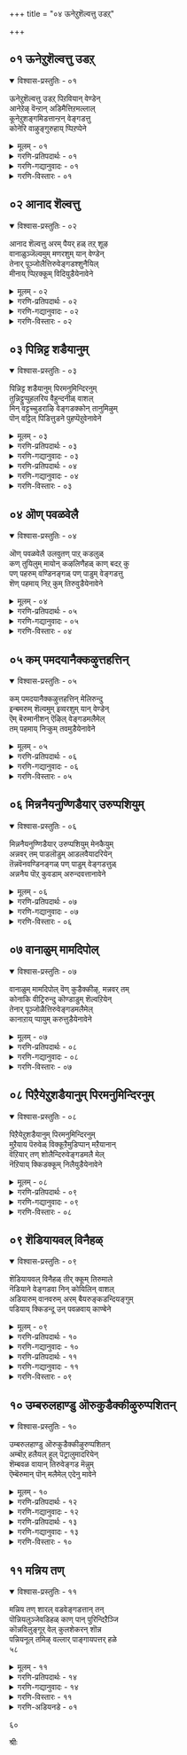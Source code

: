 +++
title = "०४ ऊनेऱुशॆल्वत्तु उडऱ्"

+++


## ०१ ऊनेऱुशॆल्वत्तु उडऱ्

<details open><summary>विश्वास-प्रस्तुतिः - ०१</summary>

ऊनेऱुशॆल्वत्तु उडऱ् पिऱवियान् वेण्डेन्  
आनेऱेऴ् वॆन्ऱान् अडिमैत्तिऱमल्लाल्  
कूनेऱुशङ्गमिडत्तान्ऱन् वेङ्गडत्तु  
कोनेरि वाऴुङ्गुरुहाय् प्पिऱप्पेने
</details>

<details><summary>मूलम् - ०१</summary>

ऊनेऱुशॆल्वत्तु उडऱ् पिऱवियान् वेण्डेन्  
आनेऱेऴ् वॆन्ऱान् अडिमैत्तिऱमल्लाल्  
कूनेऱुशङ्गमिडत्तान्ऱन् वेङ्गडत्तु  
कोनेरि वाऴुङ्गुरुहाय् प्पिऱप्पेने
</details>

<details><summary>गरणि-प्रतिपदार्थः - ०१</summary>

ऊन्=मांसवु, एऱु=वृद्धियागुव, शॆल्वत्तु=सम्पत्तिन, उडल्=\(मानव\)देहद, पिऱवि=हुट्टन्नु, यान्=नानु, वेण्डेन्=बेडुवुदिल्ल, एऱु=वृषभगळु, एऴ्=एळन्नु, वॆन्ऱान्=जयिसिद, आन्=परमपुरुषन, अडिमै=सेवॆ माडुव, तिऱम्=ऒडलन्नु, अल्लाल्=अल्लदॆ, कू एऱु=चॆन्नागि सुरुळिसुत्तिरुव, शङ्गम्=शङ्खवन्नु, इडत्तान् तन्=ऎडगैयल्लि हिडिदवन, वेङ्गडत्तु=वॆङ्कटाचलदल्लि, कोनेरि=स्वामिय सरोवरदल्लि, वाऴ्=बाळुव, कुरुहु=कॊक्करॆ इत्यादि कीळु जन्तु, आय्=आगि, पिरप्पेने=हुट्टुवॆनु नानु.
</details>

<details><summary>गरणि-गद्यानुवादः - ०१</summary>

मांसवु बॆळॆयुव सम्पत्तिनिन्द कूडिद\(मानव\)देहद जन्मवन्नु नानु बेडुवुदिल्ल. एळु वृषभगळन्नु \(ऒब्बने\) जयिसिद परमपुरुषन सेवॆ माडुव ऒडलन्नु मात्रवे बेडुत्तेनॆ. ऎडगैयल्लि चॆन्नागि सुरुळिसुत्तिरुव शङ्खवन्नु हिडिदवनाद स्वामिय, वॆङ्कटाचलदल्लिरुव स्वामिय सरोवरदल्लि बाळुव कीळुप्राणियागियादरू नानु हुट्टुत्तेनॆ.\(१\)
</details>

<details><summary>गरणि-विस्तारः - ०१</summary>

कुलशेखररु हेळुत्तरॆ- सर्वसमर्थनाद भगवन्तनल्लि नानु बेडुवुदु ऒन्दे ऒन्दन्नु-अवन सेवॆ माडुवन्थ ऒडलॊन्दन्नु दयॆनीडु ऎन्दु. मांसवन्नु बॆळॆसि कॊब्बिसुव मानव देह ननगॆ बेडवे बेड. अदु अतिश्रेष्ठवादद्दिरबहुदु. ननगॆ ऒदगुवुदु भगवत्कृपॆयिन्द, ऎन्थ कीळु जन्मवादरू चिन्तॆयिल्ल. अदरिन्द निरन्तरवागि भगवन्तन सेवॆ नडसुवन्तादरॆ साकु. उदाहरणॆगॆ- तिरुमलॆयल्लि नॆलसिरुव, तन्न ऎडगैयल्लि ऒळ्ळॆय बलमुरिशङ्खवन्नु हिडिदिरुव श्रीवॆङ्कटाचलपतिय सन्निधियल्लिरुव स्वामिय सरोवरदल्लि \(स्वामिपुष्करणियल्लि\) ऒन्दु कॊक्करॆयागियो इल्लवे इन्नाव कीळुजन्तुवागिये नानु हुट्टिदरॆ साकु. अदरिन्द ननगॆ तृप्ति. स्वामिगॆ अत्यन्त प्रियवाद आ पुष्करिणिय नीरन्नु स्वामिय सेवॆगागि स्वच्छगॊळिसलु नन्न आ जन्मक्कॆ तक्कन्तॆ निस्स्वार्थवाद

४८

अल्पसेवॆ सल्लिसुवुदक्कॆ ननगॆ अवकाश दॊरॆयुवुदल्लवे?

याव जन्म श्रेष्ठ? भगवन्तनिगू अवन भक्तरिगू सेवॆ माडद कॊब्बि बॆळॆयुव “श्रेष्ठ”वॆन्दु हॊगळिसिकॊळ्ळुव मानव जन्मवो, अथवा निस्स्वार्थवागि भगवन्तन कैङ्कर्यदल्लि परोक्षवागियादरू तॊडगिरुव “कीळु” प्राणिय जन्मवो? इदु ई पाशुरद मुख्य विषय.

“एळु वृषभगळन्नु जयिसिद्दु”-कृष्णावतारद सङ्गति. सत्यॆ ऎम्बवळन्नु मदुवॆयागलु फणवागि ऒड्डिद्द एळु वृषभगळन्नु कृष्णनु ऒब्बने सुलभवागि जयिसिद महापराक्रमद विषय.

“भगवन्तनिगॆ नेरवागि सेवॆ सल्लिसलु आगदिद्दरॆ चिन्तॆयिल्ल. अवन भक्तर सेवॆयन्नु माडूवुदु दॊरॆतरॆ साकु. परोक्षवागि अदु भगवन्तन सेवॆये आगुवुदु”-इदु कुलशेखरर भक्तितत्त्व. पारमार्थिक सेवॆ मुख्य. अदन्नु माडबेकु. हेगॆ? भगवन्तन भक्तन भक्तन भक्तनागियादरू\!
</details>


## ०२ आनाद शॆल्वत्तु

<details open><summary>विश्वास-प्रस्तुतिः - ०२</summary>

आनाद शॆल्वत्तु अरम् पैयर् हळ् तऱ् शूऴ  
वानाळुञ्जॆल्वमुम् मणरशुम् यान् वेण्डेन्  
तेनार् पूञ्जोलैत्तिरुवेङ्गडश्शुनैयिल्  
मीनाय् प्पिऱक्कूम् विदियुडैयेनावेने
</details>

<details><summary>मूलम् - ०२</summary>

आनाद शॆल्वत्तु अरम् पैयर् हळ् तऱ् शूऴ  
वानाळुञ्जॆल्वमुम् मणरशुम् यान् वेण्डेन्  
तेनार् पूञ्जोलैत्तिरुवेङ्गडश्शुनैयिल्  
मीनाय् प्पिऱक्कूम् विदियुडैयेनावेने
</details>

<details><summary>गरणि-प्रतिपदार्थः - ०२</summary>

आनाद=अळिविल्लद, शॆल्वत्तु=सम्पत्तन्नुळ्ळ, अरम्बैयरहळ्=रम्भॆयरु, तन्=तन्नन्नु, शूऴ=सुत्तुवरिदिरुव, वान्=स्वर्गलोकवन्नु\(मेलण लोकगळन्नु\) आळुम्=आळुव, शॆल्वमुम्=ऐश्वर्यवन्नू\(भाग्यवन्नू\) मण्=भूलोकद, अरशुम्=अरसत्ववन्नु, यान्=नानु, वेण्डेन्=बेडॆनु, तेन्=जेनु, आर=तुम्बिरुव, पू=हूगळ, शोलै=तोपुगळिरुव, तिरुवेङ्गड=पवित्रवाद वॆङ्कटाचलद, शुनैयिल्=बॆट्टद सरोवरगळल्लि, मीन् आय्=मीनागि, पिऱक्कूम्=हुट्टुव, विदि-भाग्यवन्नु, उडैयेन्=पडॆदवनु, आवेने=आगुवॆने?
</details>

<details><summary>गरणि-गद्यानुवादः - ०२</summary>

अळिविल्लद सम्पत्तन्नुळ्ळ रम्भॆयरु तन्नन्नु सुत्तुवरिदिरुव, मेलण लोकगळन्नु आळुव सौभाग्यवन्नागलि, भूलोकद अरसत्ववन्नागलि नानु बेडॆनु. पवित्रवाद वॆङ्कटाचलद मेलॆ जेनुतुम्बिद हूदोपुगळिन्द सुत्तिवरिदिरुव बॆट्टद सरोवरगळल्लि मीनागि हुट्टि बाळुव भाग्यवन्नु नानु पडॆदवनागुत्तेनॆये?\(२\)
</details>

<details><summary>गरणि-विस्तारः - ०२</summary>

कुलशेखररु हेळुत्तारॆ- ननगॆ देवतॆगळ अमरत्ववू बेड. अणिमादि अष्टभोगगळू बेड. नित्ययौवनवतियरू सुरसुन्दरियरू

४९

आद रम्भॆ मॊदलाद अप्सर स्त्रीयर सौख्यवू बेड. स्वर्गादि मेलणलोकगळ आळ्वॆकॆयू बेड. भूमिय मेलॆ बदुकिरुवष्टु कालवादरू भूलोकद अरसत्ववन्नु कॊडुवॆनॆन्दरू बेड. पवित्रवाद तिरुमलॆय मेलॆ, जेनु सुरिसुव हूगळिन्द तुम्बिरुव हूदोटगळिन्द सुत्तिवरिदिरुव बॆट्टद सरोवरगळल्लि नानॊन्दु मीनागि जीविसुवुदादरॆ, अदुनन्न अपरूपवाद भाग्य ऎन्दु परिगणिसुत्तेनॆ. अदन्नु नानु पडॆयबल्लॆने?

स्वर्गादि सुखभोगगळु ऎष्टे सुखकरवादरू, ऎष्टे सन्तोषवन्नु तन्दरू, अवु अशाश्वत. गळिसिद पुण्यरशि सवॆयुव तनक स्वर्गादि सुखगळु. अनन्तर अल्लिन्द भूमिगॆ उरुळलेबेकु. भूलोकद सुखसन्तोषगळु राजत्वदिन्द उण्टागुवुवे? राजनागि अनुभविसुव मानसिक दैहिक हिंसॆगळॆष्टॆन्नुवुदु\! तोरिकॆय सुखवन्नु सुखवॆन्दु तृप्तिपट्टुकॊळ्ळुव तनक अदु चॆन्नागिये काणुत्तदॆ. वास्तववाद अदर कष्टकोटलॆगळन्नु अनुभविसि अरितुकॊण्डागले राजत्व ऎन्दॆन्दिगू बेडवॆन्निसुवुदु. आद्दरिन्द निजवाद, शाश्वतवाद सुखभोगगळॆम्बुदु भगवन्तन सान्निध्यवे\! अदन्नु पडॆदुकॊळ्ळुवुदक्कागि ऎल्ल प्रयत्नगळन्नू नडसबेकु. अन्थ प्रयत्नगळल्लि भगवन्तनु भूलोकदल्लि नॆलसिरुव दिव्यक्षेत्रगळल्लि तानू ऒन्दु प्राणियागि बदुकिरुवुदु. आ मूलकवे भगवन्तन सेवॆ माडुवुदु. हीगॆ सेवॆ माडुत्ता माडुत्ता भगवन्तन कृपाकटाक्षक्कॆ पात्रनागि कडॆगॆ, भगवन्तनन्ने सेरुवुदु. पूर्णतृप्तियू परमानन्दवू ऒदगुवुदु आगले. ई तत्त्वदन्तॆ कुलशेखररु तिरुपतिय बॆट्टद सरोवरदल्लि ऒन्दु मीनागियादरू जीविसिरलु अपेक्षिसुवुदु.
</details>


## ०३ पिन्निट्ट शडैयानुम्

<details open><summary>विश्वास-प्रस्तुतिः - ०३</summary>

पिन्निट्ट शडैयानुम् पिरमनुमिन्दिरनुम्  
तुन्निट्टुप्पुहलरिय वैहुन्दनीळ् वाशल्  
मिन् वट्टच्चुडराऴि वेङ्गडक्कोन् तानुमिऴुम्  
पॊन् वट्टिल् पिडित्तुडने पुहप्पॆऱुवेनावेने
</details>

<details><summary>मूलम् - ०३</summary>

पिन्निट्ट शडैयानुम् पिरमनुमिन्दिरनुम्  
तुन्निट्टुप्पुहलरिय वैहुन्दनीळ् वाशल्  
मिन् वट्टच्चुडराऴि वेङ्गडक्कोन् तानुमिऴुम्  
पॊन् वट्टिल् पिडित्तुडने पुहप्पॆऱुवेनावेने
</details>

<details><summary>गरणि-प्रतिपदार्थः - ०३</summary>

पिन्निट्ट=हॆणॆदिरुव, शडैयानुम्=जडॆयन्नुळ्ळवनू, पिरमनुम्=ब्रह्मनू, इन्दिरनुम्=देवेन्द्रनू, तुन्निट्टु=ऒट्टुगूडि\(सिक्किकॊण्डु\), पुहल्=ऒळहोगुवुदक्कॆ, अरिय=तिळियदॆ इरुव, वैहुन्दम्=भूलोक वैकुण्ठवॆनिसिद तिरुपतिय देवालयद, नीळ् वाशल्=ऎत्तरवाद बागिलिनल्लि, मिन्=मिञ्चिनन्तॆ हॊळॆयुव, वट्टम्=गुण्डगिरुव, शुडर्=तेजोमयवाद, आऴि=चक्रायुधवन्नुळ्ळ, वेङ्गडम् कोन् तान्=वॆङ्कटाचलद अधिपतिय, उमिऴुम्=उगुळन्नु, पॊन्=चिन्नद, वट्टिल्=बट्टलिनल्लि, पिडित्तु=हिडिदु, उडने=आ कूडले, पुहप्पॆऱुवेन्\(पुह पॆऱुवेन्\)=ऒळक्कॆ होगलु अवकाश
</details>

<details><summary>गरणि-गद्यानुवादः - ०३</summary>

५०
</details>

<details><summary>गरणि-प्रतिपदार्थः - ०४</summary>

पडॆयुववनु, आवेने=आदेने.
</details>

<details><summary>गरणि-गद्यानुवादः - ०४</summary>

हॆणॆदुकॊण्डिरुव जडॆयवनू, ब्रह्मनू, देवेन्द्रनू ऒट्टिगॆ सिक्किकॊण्डु ऒळहोगुवुदक्कॆ तिळियदॆ इरुव भूलोकवैकुण्ठवॆनिसिद तिरुपतिय देवालयद ऎत्तरवाद बागिलिनल्लि\(निन्तिरलागि\) मिञ्चिनन्तॆ हॊळॆयुव गुण्डगिरुव तेजोमयवाद चक्रायुधवन्नुळ्ळ तिरुमलॆय अधिपतिय उगुळन्नु चिन्नद बट्टलिनल्लि हिडिदु आ कूडले ऒळक्कॆ होगलु नानु अवकाश पडॆयुवनादेने?\(३\)
</details>

<details><summary>गरणि-विस्तारः - ०३</summary>

कुलशेखररु हम्बलिसुत्तारॆ- तिरुवॆङ्कटाचलद पवित्र देवालयद मुम्भागदल्लि तुम्बिकॊण्डिरुव भक्तर सन्दणियल्लि हॆणॆदुकॊण्डिरुव जडॆयवनाद परशिवनू, चतुर्मुख ब्रह्मनू, देवेन्द्रनू सिक्किकॊण्डु देवालयद दॊड्डबागिलिन मूलक ऒळक्कॆ होगलु तिळियदॆ नलुगि होगुत्तिद्दारॆ. आदरॆ, नन्न कैयल्लि ऒन्दु चिन्नद बट्टलन्नु हिडिदु, भगवण्टन बायिनीरन्नु\(उगुळन्नु\) अदरल्लि शेखरिसुव कैङ्कर्यक्कॆन्दु नानु बागिलल्लि काणिसिकॊण्ड कूडले भक्तादिगळॆल्लरू पक्कक्कॆ सरिदु निल्लुवन्तॆयू, ननगॆ मॊदलु ऒळक्कॆ होगलु दारिमाडिकॊडुवन्तॆयू, ब्रह्मरुद्रादिगळिगॆ नन्नन्नु कण्डु भ्रान्तियुण्टागुवन्तॆयू, ननगॆ अवकाशवॊदगिबरुवुदे?

भगवन्तन अन्तरङ्ग भक्तनिगॆ देवादि देवतॆगळिगॆ, ब्रह्मरुद्रादिगळिगॆ, दॊरॆयदॆ इरुव अवकाशविदॆ. अदन्नु भक्तनादवनु पडॆदुकॊळ्ळलु प्रयत्निसबेकु. निस्स्वार्थकैङ्कर्यदिन्दले अदन्नुपडॆयलु साध्य.
</details>


## ०४ ऒण् पवळवेलै

<details open><summary>विश्वास-प्रस्तुतिः - ०४</summary>

ऒण् पवळवेलै उलवुतण् पाऱ् कडलुळ्  
कण् तुयिलुम् मायोन् कऴलिणैहळ् काण् बदऱ् कु  
पण् पहरुम् वण्डिनङ्गळ् पण् पाडुम् वेङ्गडत्तु  
शॆण् पहमाय् निऱ् कुम् तिरुवुडैयेनावेने
</details>

<details><summary>मूलम् - ०४</summary>

ऒण् पवळवेलै उलवुतण् पाऱ् कडलुळ्  
कण् तुयिलुम् मायोन् कऴलिणैहळ् काण् बदऱ् कु  
पण् पहरुम् वण्डिनङ्गळ् पण् पाडुम् वेङ्गडत्तु  
शॆण् पहमाय् निऱ् कुम् तिरुवुडैयेनावेने
</details>

<details><summary>गरणि-प्रतिपदार्थः - ०५</summary>

ऒण्=प्रकाशिसुव, पवळम्=हवळद, वेलै=बळ्ळीगळु, उलवु=अलुगाडुत्तिरुव हरडिरुव, तण्=तम्पाद, पाल् कडलुळ्=हाल्गडिनल्लि, कण् तुयिलुम्=पवडिसिरुव\(योगनिद्दॆयल्लिरुव\) मायोन्=मायकारिय, कऴल्=पादगळ, इणैहळ्=जोडियन्नु, काण् बदऱ्कु=नोडुवुदक्कॆ\(नमस्करिसुवुदक्कॆ\)पण्=कीर्तियन्नु, पहरुम्=घोषिसुत्तिरुव, वण्डु इनङ्गळ्=दुम्बिगळ हिण्डुगळु, पण्-गानवन्नु, पाडुम्=हाडुत्तिरुव, वेङ्गडत्तु=तिरुमलॆयल्लि, शॆण् पहम्=सम्पिगॆ मर, आय्=आगि, निऱ्कुम्=निन्तिरुव, तिरु=भाग्यवन्नु, उडैयेन्=उळ्ळवनु,आवेने=आगबल्लॆने?
</details>

<details><summary>गरणि-गद्यानुवादः - ०५</summary>

५१
</details>

<details><summary>गरणि-विस्तारः - ०४</summary>

हॊळॆयुव हवळद बळ्ळिगळु हरडिरुव तम्पाद हाल्गडिनल्लि पवडिसि योगनिद्दॆयल्लिरुव मायकारिय पादगळ जॊतॆयन्नु कण्डु नमस्करिसुवुदक्कागि, अवन कीर्तियन्नु घोषिसुव दुम्बिगळ हिण्डुगळु ऎडॆबिडदॆ गान माडुत्तिरुव तिरुमलॆयल्लि सम्पिगॆय मरवागि निन्तिरुव भाग्यवन्नुळ्ळवनादेने?\(४\)

कुलशेखररु हम्बलिसुत्तारॆ- हाल्गडिनल्लि पवडिसि योगनिद्दॆमाडुव श्रीमन्नारायणनु मायकारि. निद्दॆमाडुव हागॆ पवडिसिद्दरू सह समस्त जगत्तिन ऎल्ल विधवाद जीवराशिगळ योगक्षेमवन्नु नोडिकॊळ्ळुववनु अवने. बेरॆबेरॆ क्षेत्रगळल्लि बेरॆ बेरॆ रूपवन्नु तळॆदु जीवकोटियन्नु अवनु अनुग्रहिसुत्तानॆ. तिरुमलॆय बॆट्टदमेलॆ श्रीवेङ्कटाचलपतियागि नॆलसिद्दानॆ. अवन पादयुगळवन्नु ऎडॆबिडदॆ नोडुत्ता अवक्कॆ ऎरगुत्ता, साध्यवाद सेवॆसल्लिसुत्ता इरुवुदु ऒन्दु भाग्यवे. तिरुमलॆय बॆट्टदमेलॆ ऎल्लकालदल्लू ऎडॆबिडदॆ अवन कीर्तियन्नु हाडुत्ता अलॆदाडुव दुम्बिगळ भाग्य ननगॆ बरदिद्दरू चिन्तॆयिल्ल. कीळु मेलॆन्नदॆ यावुदो ऒन्दु जन्तुवागि ऎन्दरॆ, जङ्गमरूपदल्लि भगवन्तन सेवॆ सल्लिसलु ननगॆ भाग्यवॊदगिवरदिद्दरॆ नानु चिन्तिसुवुदिल्ल. आ बॆट्टदमेलॆ ऒन्दु सम्पिगॆय मरवागि, ऒन्दु स्थावरवस्तुवागि हुट्टिदरॆ साकु. नन्न हूगळिन्दलूअदर सुवासनॆयिन्दलू भगवन्तन पादसेवॆ माडुत्तिरुत्तेनॆ. ई ऒन्दु भाग्य ननगॆ दॊरॆयुवुदे? दॊरॆतरॆ, अष्टरिन्दले ननगॆ तृप्तियागुत्तदॆ.

भगवन्तन सान्निध्यवन्नु पडॆयबेकु. अदक्कॆ याव रूपदल्लिद्दुकॊण्डु सेवॆ नडसुवन्तादरू सरियॆ. सेवॆ माडुव सुयोगवॊन्दु दॊरॆयबेकादद्दे मुख्यवाद गुरि. अदन्नु साधिसिकॊळ्ळलेबेकु. आगले जीवन सार्थक्य\!
</details>


## ०५ कम् पमदयानैक्कऴुत्तहत्तिन्

<details open><summary>विश्वास-प्रस्तुतिः - ०५</summary>

कम् पमदयानैक्कऴुत्तहत्तिन् मेलिरुन्दु  
इन्बमरुम् शॆल्वमुम् इव्वरशुम् यान् वेण्डेन्  
ऎम् बॆरुमानीशन् ऎऴिल् वेङ्गडमलैमेल्  
तम् पहमाय् निऱ्कुम् तवमुडैयेनावेने
</details>

<details><summary>मूलम् - ०५</summary>

कम् पमदयानैक्कऴुत्तहत्तिन् मेलिरुन्दु  
इन्बमरुम् शॆल्वमुम् इव्वरशुम् यान् वेण्डेन्  
ऎम् बॆरुमानीशन् ऎऴिल् वेङ्गडमलैमेल्  
तम् पहमाय् निऱ्कुम् तवमुडैयेनावेने
</details>

<details><summary>गरणि-प्रतिपदार्थः - ०६</summary>

कम् पम्=नडुकवन्नु हुट्टिसुवन्थ, मदम्=मदिसिद, यानै=आनॆय, कऴुत्तु=कुत्तिगॆय, अहत्तिन् मेल्=स्थळद मेलॆ, इरुन्दु=कुळितिद्दु, इन्बु=सुखवन्नु, अमरुम्=कॊडुव\(उण्टुमाडुव\), शॆल्वमुम्=सम्पत्तन्नू, इ-अरशुम्=ई अरसुतनवन्नू, यान्=नानु, वेण्डेन्=बेडुवुदिल्ल\(आशिसुवुदिल्ल\), ऎम् पॆरुमान्=नम्म स्वामियू, ईशन्=सर्वेश्वरनू आदवन, ऎऴिल्=सॊबगिन, वेङ्गडमलैमेल्=वॆङ्कटाचलद मेलॆ, तम् पम् आय्=कम्बवागि, निऱ्कुम्=निन्तिरलु, तवम्=तपस्सन्नु, उडैयेन्=उळ्ळवनु,आवेने=आदेने?
</details>

<details><summary>गरणि-गद्यानुवादः - ०६</summary>

५२
</details>

<details><summary>गरणि-विस्तारः - ०५</summary>

नडुकवन्नु हुट्टिसुवन्थ मद्दानॆय कुत्तिगॆय स्थळदल्लि कुळितिरुवुदन्नु कॊडूव सम्फत्तन्नू ई राजत्ववन्नू नानु बेडुवुदिल्ल. नम्म स्वामियाद सर्वेश्वरन सॊबगिन वॆङ्कटाचलद मेलॆ ऒन्दु कम्बवागि निल्लुव पुण्यवन्नादरू उळ्ळवनादेने?\(५\)

कुलशेखररु हेळुत्तारॆ- ननगॆ कॊब्बिद आनॆय सवारि बेड. नानारीतिय सुखभोगगळन्नु कॊडुव सम्पत्तु बेड. राजत्ववू अदर दर्पवू बेड. ननगॆ नन्न स्वामियु नॆलसिरुव स्थळदल्लि ऒन्दु कम्बवागि निन्तिरुव भाग्यवुण्टे? अष्टु तपस्सु माडिद्देनॆये?

राजत्व, सम्पत्तु, सुखभोग, आनॆ सवारि मुन्तादुवॆल्ल प्रापञ्चिक सुखगळु., अवुगळन्नु बेडुवुदॆन्दरॆ, अल्पकालद सौख्यक्कागि बायिबिट्टन्तॆये. कुलशेखररिगॆ बेकादद्दु भगवन्तन सान्निध्यद शाश्वतवाद सुख. अदन्नु पडॆयुवुदक्कॆ तक्क हागॆ तपस्सन्नु माडीरबेकल्लवे? भगवन्तन हत्तिरद सेवॆ सिक्कदिद्दरू, भगवन्तन नॆलसिरुव स्थळदल्लि अल्पसेवॆ सल्लिसुव अवकाश दॊरॆयदिद्दरू चिन्तॆयिल्ल. अल्लि ऒन्दु कम्बवागियादरू भगवन्तन मुन्दॆ निन्तिरुव भाग्य तमगॆ दॊरॆयुवुदे? अष्टु “तपस्सन्नु माडिद्देनॆये?” ऎन्दु हेळिकॊळ्ळुत्तारॆ, कुलशेखररु.
</details>


## ०६ मिन्ननैयनुण्णिडैयार् उरुप्पशियुम्

<details open><summary>विश्वास-प्रस्तुतिः - ०६</summary>

मिन्ननैयनुण्णिडैयार् उरुप्पशियुम् मेनकैयुम्  
अन्नवर् तम् पाडलॊडुम् आडलवैयादरियेन्  
तॆन्नवॆनवण्डिनङ्गळ् पण् पाडुम् वेङ्गडत्तुळ्  
अन्ननैय पॊऱ् कुवडाम् अरुन्दवत्तानावेने
</details>

<details><summary>मूलम् - ०६</summary>

मिन्ननैयनुण्णिडैयार् उरुप्पशियुम् मेनकैयुम्  
अन्नवर् तम् पाडलॊडुम् आडलवैयादरियेन्  
तॆन्नवॆनवण्डिनङ्गळ् पण् पाडुम् वेङ्गडत्तुळ्  
अन्ननैय पॊऱ् कुवडाम् अरुन्दवत्तानावेने
</details>

<details><summary>गरणि-प्रतिपदार्थः - ०७</summary>

मिन्=मिञ्चिगॆ, अनैय=समनाद, नुण्=सूक्ष्मवाद, इडैयार्=नडु उळ्ळवराद, उरुप्पशियुम्=ऊर्वशि, मेनकैयुम्= मेनकॆ इवरिगॆ, अन्नवर् तम्=समनाद \(मन्दगमनॆयराद\)स्त्रीयर, पाडलॊडुम्=हाडुगळिन्दलू, आदरियेन्=आशॆपडुवुदिल्ल, तॆन्नवॆन=”तॆन् शॆन्”ऎन्दु, वण्डु=दुम्बिगळ, इनङ्गळ्=तण्डगळु, पण् पाडुम्=गान माडुव, वेङ्गडत्तुळ्=वॆङ्कटाचलदल्लि, अन्नम्=हंसक्कॆ, अनैय=समनाद, पॊन्=चिन्नद, कुवडु=शिखर, आम्=आगुवुदक्कॆ, अरु=श्रेष्ठवाद, तवत्तान्=तपस्सन्नु माडिदवनु, नानु, आवेने=आदेने?
</details>

<details><summary>गरणि-गद्यानुवादः - ०७</summary>

मिञ्चिगॆ समनाद बळुकुव सूक्ष्मनडुवुळ्ळवराद ऊर्वशि,
</details>

<details><summary>गरणि-विस्तारः - ०६</summary>

५३

रम्भॆयरिगॆ समनाद मन्दगमनॆयराद स्त्रीयर हाडुगळिगागियू अवर हावभावद आटगळिगागियू नानु आशॆपडुवुदिल्ल. दुम्बिगळ हिण्डुगळु ऎल्लॆल्लियू “तॆन् तॆन्”ऎन्दु हाडुत्तिरुव वॆङ्कटाचलदल्लि हंसक्कॆ समनाद शुभ्रतॆयुळ्ळ चिन्नद शिखरवागिरुवुदक्कॆ श्रेष्ठवाद तपस्सन्नु माडिदवनादेने?\(६\)

बळुकुव सण्णनडुवुळ्ळवळाद, मन्दगमनॆयाद हावभाव विलासगळिन्द कूडिदवळाद, सुरसुन्दरियन्थ हॆण्णिन आकर्षणॆगॆ गण्डु सामान्यवागि ऒळगागुवुदिल्लवे? आ गण्डु सम्पत्तन्नु हॊन्दिदवनागि, राजपदवियन्नु अनुभविसुववनागि, युवकनागि, इरुववनादरॆ प्रापञ्चिक सुखभोगगळल्लि अवन मनस्सु हॆच्चागि ओडलारदे? कुलशेखररिगॆ ऎल्ल सुखभोगगळन्नु अनुभविसुव उत्तम स्थितियल्लिद्दरू अवरिगॆ अवु यावुदर मेलॆयू आशॆयिल्ल. भगवन्तनु नॆलसिरुव पवित्रवाद स्थळदल्लि अवरिगॆ ऒन्दु रूपबेकु. ऒन्दु स्थळबेकु. अल्लिद्दुकॊण्डु भगवन्तन दर्शनलाभवन्नु पडॆयुवन्तागबेकु. अदक्कागि अवरु ऒन्दु गुड्डवागिद्दरूसरियॆ, ऒन्दु शिखरवागिद्दरू सरियॆ. भगवन्तन सामीप्य दॊरॆयबेकॆन्दरॆ अदक्कॆ तक्क सिद्धतॆगळु बेकु. तपस्सन्नाचरिसि परिशुद्धभावदिन्द भगवन्तनन्नु ऒलिसिकॊळ्ळुवष्टु सिद्धतॆ इरबेकु. कुलशेखररिगॆ इरुव हम्बल इदे.
</details>


## ०७ वानाळुम् मामदिपोल्

<details open><summary>विश्वास-प्रस्तुतिः - ०७</summary>

वानाळुम् मामदिपोल् वॆण् कुडैक्कीऴ्, मन्नवर् तम्  
कोनाकि वीट्रिरुन्दु कॊण्डाडुम् शॆल्वऱियेन्  
तेनार् पूञ्जोळैत्तिरुवेङ्गडमलैमेल्  
कानाऱाय् प्पायुम् करुत्तुडैयेनावेने
</details>

<details><summary>मूलम् - ०७</summary>

वानाळुम् मामदिपोल् वॆण् कुडैक्कीऴ्, मन्नवर् तम्  
कोनाकि वीट्रिरुन्दु कॊण्डाडुम् शॆल्वऱियेन्  
तेनार् पूञ्जोळैत्तिरुवेङ्गडमलैमेल्  
कानाऱाय् प्पायुम् करुत्तुडैयेनावेने
</details>

<details><summary>गरणि-प्रतिपदार्थः - ०८</summary>

वान्=बानन्नु, आळुम्=आळुव, मा=सुन्दरवाद, मदिपोल्=पूर्णचन्द्रनन्तॆ, वॆण्=शुभ्रवाद\(बिळिय\), कुडैक्कीऴ्=कॊडॆय अडियल्लि, मन्नवर् तम्=राजरुगळ, कोन्=राजनु, आहि=आगि, वीट्रिरुन्दु=\(कुळितु\) हिरिमॆय आडळितन्नु नडसुव शॆल्वु=ऐश्वर्यवन्नु, अऱियेन्=ननगॆ तिळियदु, तेन्=जेनु, आर्=तुम्बिरुव, पू=हूगळु, शोलै=तोपुगळुळ्ळ, तिरु=पवित्रवाद, वेङ्गडमलैमेल्=वॆङ्कटाद्रिय मेलॆ, कान्=काडिन, आऱु=नदि, आय्=आगि, पायुम्=हरियुव, करुत्तु=विवेकवन्नु, उडैयेन्=उळ्ळवनु, आवेने=आदेने?
</details>

<details><summary>गरणि-गद्यानुवादः - ०८</summary>

बानन्नु आळुव सुन्दरवाद पूर्णचन्द्रनन्तॆ शुभ्रवाद बिळिय कॊडॆय अडियल्लि राजरुगळिगॆ राजनागि आळुव हिरिमॆय सम्पत्तन्नु नानरियॆ. जेनु तुम्बिद हूविन तोपुगळुळ्ळ पवित्रवाद वॆङ्कटाद्रिय मेलॆ काडुनदियागि हरियुव विवेकवन्नुळ्ळवनादेने?\(७\)
</details>

<details><summary>गरणि-विस्तारः - ०७</summary>

५४

मोडद चिह्नॆयू इल्लदन्तॆ शुद्धवागिरुव बानिनल्लि पूर्णचन्द्रनु बॆळगुत्ता इरुवुदन्नु नोडलु ऎष्टु हित\! ऎष्टु हर्ष\! हागॆये दुण्डनॆय श्वेतच्छत्रिय कॆळगॆ मिरुगुव सिंहासनदल्लि कुळितु, राजाधिराजनॆनिसि, सामन्तराजर नडुवॆ ऒड्डोलग नडसुवुदु ऎष्टु हित\! ऎन्थ हिरिमॆ\! कुलशेखररु राजनेनो दिट.अवरिगॆ राजर राजनागुव भाग्यविल्ल. अवरिगॆ आ पदवियू बेड. आ हिरिमॆय दर्पवू बेड. अदक्कॆ बदलागि, अवर हम्बलवॆल्ल भगवन्तन पादाश्रयवन्नु पडॆयबेकॆन्दु. अवरु हेळुवुदु वॆङ्कटाद्रिय मेलॆ भगवन्तनु नित्यवासियागिद्दानॆ. अदे बॆट्टद मेलॆ, भगवन्तन सन्निधियल्लि ऒन्दु सण्ण बॆट्टद नदियागि हरियुत्तिद्दरू अवरिगॆ हितवे\! आग अवर जन्म सार्थकवादद्दे\!
</details>


## ०८ पिऱैयेऱुशडैयानुम् पिरमनुमिन्दिरनुम्

<details open><summary>विश्वास-प्रस्तुतिः - ०८</summary>

पिऱैयेऱुशडैयानुम् पिरमनुमिन्दिरनुम्  
मुऱैयाय पॆरुवेळ् विक्कूऱैमुडिप्पान् मऱैयानान्  
वॆऱियार् तण् शोलैन्दिरुवेङ्गडमलै मेल्  
नॆऱियाय् क्किडक्कूम् निलैयुडैयेनावेने
</details>

<details><summary>मूलम् - ०८</summary>

पिऱैयेऱुशडैयानुम् पिरमनुमिन्दिरनुम्  
मुऱैयाय पॆरुवेळ् विक्कूऱैमुडिप्पान् मऱैयानान्  
वॆऱियार् तण् शोलैन्दिरुवेङ्गडमलै मेल्  
नॆऱियाय् क्किडक्कूम् निलैयुडैयेनावेने
</details>

<details><summary>गरणि-प्रतिपदार्थः - ०९</summary>

पिऱै=बालचन्द्रनन्नु, एऱु=एरिसिकॊण्डिरुव, शडैयनुम्=जडॆयन्नुळ्ळवनू, पिरमनुम्=ब्रह्मनू, इन्द्रिरनुम्=इन्द्रनू, मुऱै आय=तम्म तम्म क्रमवन्ननुसरिसि, पॆरु=दॊड्डदॊड्ड, वेळ् वि=यज्ञगळल्लि, कुऱै=वेदगळ मूलवस्तु, आनान्=आदवनू नॆलसिरुव, वॆऱि=परिमळदिन्द, आर्=तुम्बिद, तण्=तम्पाद, शोलै=तोपुगळ, तिरुवेङ्गडमलै मेल्=पवित्रवाद वॆङ्कटाचलद मेलॆ, नॆऱि=दारि, आय्=आगि, किडक्कूम्=बिद्दिरुव, निलै=मनस्थितियन्नु, उडैयेन्=उळ्ळवनु, आवेने=आदेने?
</details>

<details><summary>गरणि-गद्यानुवादः - ०९</summary>

बालचन्द्रनन्नु जडॆयमेलॆ एरिसिकॊण्डवनू, ब्रह्मनू,इन्द्रनू तम्मतम्म क्रमवन्ननुसरिसि माडुव दॊड्डदॊड्ड यज्ञगळल्लिन कॊरतॆगळन्नु नीगिसुववनू\(मुगिसुववनू\) वेदगळ मूलवस्तुवागिरुववनू नॆलसिरुव अप्रिमळदिन्द तुम्बिद तम्पाद तोपुगळुळ्ळ पवित्रवाद वॆङ्कटाचलद मेलॆ ऒन्दु दारियागि बिद्दिरुव मनःस्थितियन्नुळ्ळवनादेने?\(८\)
</details>

<details><summary>गरणि-विस्तारः - ०८</summary>

बालचन्द्रनन्नु जडॆयमेलॆ एरिसिकॊण्डिरुववनु, चन्द्रमौळि ईश्वर. ब्रह्मनू,शिवनू,इन्द्रनू, अवरवर पदविगॆ तक्कन्तॆ अवरवर कॆलसगळल्लि तॊडगिरुत्तारॆ. अवरु माडुव सततवाद आ कार्यगळे अवर यज्ञगळु, अवरु माडूव यज्ञगळिन्द भगवन्तनु तृप्तनागबेकॆन्दु अवरु आशिसुत्तारॆ. भगवन्तनन्नु अवरु यज्ञपुरुषनन्नागि माडिकॊळ्ळुत्तारॆ. हागॆये भगवन्तनु, अवरवर

५५

यज्ञगळल्लिन कुन्दुकॊरतॆगळन्नु निवारिसि, अवुगळन्नु पूर्णगॊळिसुत्तानॆ.

वेदगळु भगवन्तन हिरिमॆयन्नु हॊगळि हाडुत्तवॆ. अवनन्नु पडॆयुवुदु हेगॆ ऎम्बुदन्नु विवरिसि हेळुत्तवॆ. आद्दरिन्द वेदगळिगॆल्ल अवनु मूलवस्तु, निजवस्तु.

भगवन्तनु ईग अप्रिमळदिन्द तुम्बिद हूदोपुगळिन्द कूडि तम्पाद वॆङ्कटाचलद मेलॆ नॆलसिद्दानॆ. अवनन्नु काणलु भक्तरु कातररागि बॆट्टवन्नु हत्तिबरुत्तारॆ. अवरु बरुवुदक्कॆ अनुकूलिसुवन्तॆ ऒन्दु दारियागिरबेकॆन्दु कुलशेखरर हम्बल.

“दारियागि बिद्दिरुव मनःस्थितियुळ्ळवनु”- “चलिसदन्तॆ, ऒन्दु कडॆ बिद्दिरुवुदु “दारि”. ऒन्दु स्थळवन्नू मत्तॊन्दु स्थळवन्नू सेरिसुवुदु अदु. इतररॆल्ल ऒन्दॆडॆयिन्द मत्तॊन्दॆडॆगॆ होगलु अनुकूल कल्पिसुवुदु अदु. अवरु हागॆ नडॆदाडुवुदरिन्द, अदु सवॆयुवुदर हॊरतु अदक्कॆ बेरॆ याव प्रयोजवनू इल्ल. हीगॆ निस्स्वार्थवागि सेवॆ सल्लिसुवुदु दारि. हागॆये भगवन्तनिगॆ समीपवर्तिगळागि अवनिगॆ नेरवाद आन्तरङ्गिकवाद सेवॆ सल्लिसुववरु बहुमन्दि भक्तरु. अवरिगॆ अवर सेवॆगॆ याव रीतियल्लू अड्डिआतङ्कगळु बरबारदु. हागॆ अवर सेवॆ सुगमवागि नडयुवन्तॆ नोडिकॊळ्ळुवुदू सह भक्तनादवनु नडसबेकाद सत्कार्यवे. कुलशेखररिगॆ ई बगॆय सेवॆयल्लि बहळ इष्ट. भगवन्तन सेवॆ माडुव भागवतर सेवॆयन्नु माडलु अवकाश सिक्कुवुदू ऒन्दु भाग्यवे. निःस्वार्थवागि भागवतर सेवॆ सल्लिसुवन्थ मनःस्थिति तमगॆ बरबेकॆन्दु कुलशेखरर महदाशॆ.
</details>


## ०९ शॆडियायवल् विनैहळ्

<details open><summary>विश्वास-प्रस्तुतिः - ०९</summary>

शॆडियायवल् विनैहळ् तीर् क्कूम् तिरुमाले  
नॆडियाने वेङ्गडवा निन् कोयिलिन् वाशल्  
अडियारुम् वानवरुम् अरम् बैयरुङ्कडन्दियङ्गुम्  
पडियाय् क्किडन्दू उन् पवळवाय् काण्बेने
</details>

<details><summary>मूलम् - ०९</summary>

शॆडियायवल् विनैहळ् तीर् क्कूम् तिरुमाले  
नॆडियाने वेङ्गडवा निन् कोयिलिन् वाशल्  
अडियारुम् वानवरुम् अरम् बैयरुङ्कडन्दियङ्गुम्  
पडियाय् क्किडन्दू उन् पवळवाय् काण्बेने
</details>

<details><summary>गरणि-प्रतिपदार्थः - १०</summary>

शॆडि आय=गिडमरगळन्तॆ ऒत्तागि बॆळॆयुव, वल्=बलिष्ठवाद, विनैहळ्=कर्मगळन्नु, तीर् क्कूम्-नीगिसुव, तिरुमाले=लक्ष्मीपतिये, नॆडियाने=हिरिमॆयुळ्ळवने, वेङ्गडवा=वॆङ्कटाचलपतिये, निन्=निन्न, कोयिलिन्=देवालयद, वाशल्-बागिलल्लि, अडियारुम्=भागवतरू, वानवरुम्=देवतॆगळू, अरम्बैयरुम्=रम्भॆ मुन्ताद सुरसुन्दरियरू, किडन्दू=इरुत्तलू, इयङ्गुम्=तुळिदाडुत्तलू इरुव, पडि आय्=मॆट्टिलु आगि, किडन्दु=बिद्दिद्दुउन्=निन्न,
</details>

<details><summary>गरणि-गद्यानुवादः - १०</summary>

५६
</details>

<details><summary>गरणि-प्रतिपदार्थः - ११</summary>

पवळवाय्=हवळदन्थ बायन्नु, काण्बेने=नोडुत्तिरुत्तेनॆये?
</details>

<details><summary>गरणि-गद्यानुवादः - ११</summary>

गिडमरगळन्तॆ ऒत्तागि बॆळॆयुव बलिष्ठवाद कर्मगळन्नु नीगिसुववने, लक्ष्मीशने, हिरिमॆयुळ्ळवने, वॆङ्कटाचलपतिये निन्न देवालयद बागिलल्लि भक्तरू देवतॆगळू रम्भॆ मुन्ताद सुरसुन्दरियरू निन्तिरुत्तलू तुळिदाडुत्तलू इरुव मॆट्टिलागि बिद्दिद्दु निन्न हवळदन्थ बायन्नु नोडुत्तिरुवॆने?\(९\)
</details>

<details><summary>गरणि-विस्तारः - ०९</summary>

हिन्दिन पाशुरदल्लि भगवन्तन बळिगॆ भक्तरन्नु कॊण्डॊय्युव ऒन्दु “दारि” यागिरबेकॆन्दु कुलशेखररु अपेक्षिसिदरु. भगवन्तनल्लिगॆ होगुवुदज्जॆ दारि इरुवुदु ऒन्दे ऒन्देये? दारिगळु असङ्ख्यातवागिल्लवे? याव भक्तनिगॆ याव दारि बेको अदन्नु हिडिदु अवनु भगवन्तनन्नु सेरबहुदल्ल\! तावु याव “दारि”आगिद्दारो अदन्ने हिडिदु भक्तरॆल्लरू नडॆदाडुवुदु निजवे? ऒन्दु वेळॆ, आ “दारि”यल्लि ऒब्ब भक्तनू नडॆदुबरदिद्दरॆ? अदु, आग व्यर्थवल्लवे? तम्म इष्टार्थसिद्धिसुवुदिल्लवल्ला\! हीगॆल्ला कुलशेखररु योचिसिरब्कु.

आद्दरिन्दले., अवरु ई पाशुरदल्लि अदक्किन्तलू इन्नू उत्तमवाद कोरिकॆयन्नु भगवन्तनल्लि सल्लिसुत्तिद्दारॆ. वॆङ्कटाचलद मेलिरुव देवालयदल्लि भगवन्तनु नॆलसिद्दानॆ. अवन दर्शनार्थिगळागि भक्तरू, देवतॆगळू रम्भॆ मॊदलाद सुरसुन्दरियरू ऎडॆबिडदॆ नडॆदाडुत्तारॆ.देवालय बागिलल्लि इरुव मॆट्टिलिन मेलॆ अवरु तम्म तम्म सरदिगागि कादु निन्तिरुत्तारॆ. बागिलन्नु दाटिकॊण्डु तुळिदुकॊण्डे ओडाडबेकागुवुदु. भगवन्तन दर्शनक्कॆन्दु बरुव यारू आ मॆट्टिलन्नु तुळियदॆ होगुवुदक्कॆ आगुवुदे इल्ल. अन्थ “मॆट्टिलु” तावागबेकॆन्दु अवरीग कोरिकॊळ्ळुत्तारॆ.

कुलशेखरर कोरिकॆयिन्द अवरिगॆ ऎरडु फलगळु एककालदल्लि लभिसुवुवु. भक्तरल्लि तावु सल्लिसबेकाद सेवॆगॆ याव च्युतियू बारदन्तॆ ऎडॆबिडदॆ नडॆयुवुदु अल्लदॆ, भगवन्तन मन्दहासवन्नु बीरुव चॆन्दुटिगळन्नु अवरु सदा नोडुत्तले इरबहुदु. ऎन्थ उत्तमवाद स्थळ अदु\! भागवत सेवॆयू नडॆयुवुदु, भगवन्तन सान्निध्यवू लभिसुवुदु\!

कुलशेखरर कोरिकॆयल्लि नम्रतॆय मितियॆष्टु ऎम्बुदु कण्डुबरुत्तदॆ. भगवन्तवन्नु ऒलिसिकॊळ्ळुवुदक्कॆ एनेनु माडबेकु ऎम्बुदन्नु अदु तिळिसुत्तदॆ.
</details>


## १० उम्बरुलहाण्डु ऒरुकुडैक्कीऴुरुप्पशितन्

<details open><summary>विश्वास-प्रस्तुतिः - १०</summary>

उम्बरुलहाण्डु ऒरुकुडैक्कीऴुरुप्पशितन्  
अम्बॊऱ् हलैयल् हुल् पॆट्रालुमादरियेन्  
शॆम्बवळ वायान् तिरुवेङ्गड मॆन्नुम्  
ऎम्बॆरुमान् पॊन् मलैमेल् एदेनु मावेने
</details>

<details><summary>मूलम् - १०</summary>

उम्बरुलहाण्डु ऒरुकुडैक्कीऴुरुप्पशितन्  
अम्बॊऱ् हलैयल् हुल् पॆट्रालुमादरियेन्  
शॆम्बवळ वायान् तिरुवेङ्गड मॆन्नुम्  
ऎम्बॆरुमान् पॊन् मलैमेल् एदेनु मावेने
</details>

<details><summary>गरणि-प्रतिपदार्थः - १२</summary>

उम्बर्=स्वर्गवासिगळ, उलहु=लोकवन्नॆल्ला
</details>

<details><summary>गरणि-गद्यानुवादः - १२</summary>

५७
</details>

<details><summary>गरणि-प्रतिपदार्थः - १३</summary>

ऒरु=ऒन्दे ऒन्दु, कुडैक्कीऴ्=श्वेतच्छत्रिय कॆळगॆ, आण्डु=आळुत्ता, उरुप्पशि तन्=ऊर्वशिय, अम्=सुन्दरवाद, पॊन् तलै=पीताम्बरवन्नु धरिसिद, अल् हुल्=पक्कगळन्नु\(नितम्बगळन्नु\) पॆट्रालुम्=दॊरकिसिकॊट्टरू, आदरियेन्=\(अवुगळन्नु\)आशिसुवुदिल्ल, शॆम्=कॆम्पगॆ, पवळम्=हवळदन्तॆ, वायान्=बायुळ्ळवनाद, तिरुवेङ्गडम्=श्रीवॆङ्कटाचलपति, ऎन्नुम्=ऎम्ब, ऎम् पॆरुमान्=नन्न स्वामिय, पॊन्=चिन्नदन्थ, मलैमेल्=बॆट्टद मेलॆ, एदेनुम्=यावुदादरू आवेने=आगुवॆने?
</details>

<details><summary>गरणि-गद्यानुवादः - १३</summary>

मेलण लोकगळन्नॆल्ला ऒन्दे आधिपत्यक्कॆ ऒळपडिसि अदन्नु आळुवन्तॆयू ऊर्वशियु पीताम्बरवन्न धरिसिद रन्न नितम्बगळन्नु दॊरकिसिकॊडुवुदादरू अवु यावुदन्नू नानु आशिसुवुदिल्ल. हवळदन्तॆ चॆन्दुटिय श्रीवॆङ्कटाचलपति ऎन्नुव नन्न स्वामिय चिन्नद बॆट्टद मेलॆ एनादरॊन्दु वस्तुवागुवॆने?\(१०\)
</details>

<details><summary>गरणि-विस्तारः - १०</summary>

मनुष्यनादवनिगॆ स्वर्गाधिपत्य दॊरॆयुवुदॆम्बुदे बहळ विरळ. अदन्नु पडॆदुकॊळ्ळुवुदक्कॆ अदॆष्टु पुण्यमाडिरबेको\!”बरिय देवेन्द्र पट्ट मात्रवल्ल. ऎल्ल ऊर्ध्वलोकगळ आधिपत्यवन्नू निनगॆ नीडुत्तेनॆ. जॊतॆगॆ अवुगळ ऎल्ल सुखसन्तोषगळन्नू ऒदगिसुत्तेनॆ”ऎन्दाग याव मनुष्य ताने अदक्कॆ बायिबिडदिद्दानु?

कुलशेखररिगॆ अदु यावुदू बेड. अवरिगॆ बेकादद्दॆल्ल वॆङ्कटाचलपति नॆलॆगॊण्डिरुव चिन्नद बॆट्टद मेलॆ यावुदो ऒन्दु वस्तुवागि बिद्दिरुवुदु. अदक्किन्तलू उत्तमवाद भाग्य अवरिगॆ बेरॊन्दिल्ल.

स्वर्गादिसुखगळॆल्लवू माडिद पुण्यविशेषदिन्द ऒदगि बरुत्तदॆ. आदरॆ, पुण्यवॆल्ल करगि होगुव तनकले अवुगळ लाभ. ऎन्दमेलॆ, भूलोकद सुखभोगक्किन्तलू स्वर्गसुख हॆच्चु ऎनिसिदरू, अदेनु शाश्वतवादद्दे? आद्दरिन्द कुलशेखररिगॆ इन्थ “क्षणिक” सुखगळु, बन्धनतरुव सौख्यगळु बेड. भगवन्तनु नॆलॆगॊण्डिरुव पवित्रवाद स्थळदल्लि यावुदो ऒन्दु वस्तुवादरू साकु. भगवन्तन सान्निध्यद सुख अदरिन्द दॊरॆयुवुदु. भक्तर पादधूळि लभिसुवुदु. अदु शाश्वतवाद जीवनवागुवुदु. जनन मरणदिन्द अवरन्नु दूरमाडुवुदु.
</details>


## ११ मन्निय तण्

<details open><summary>विश्वास-प्रस्तुतिः - ११</summary>

मन्निय तण् शारल् वडवेङ्गडत्तान् तन्  
पॊन्नियलुञ्जेवडिहळ् काण् पान् पुरिन्दिऱैञ्जि  
कॊन्नविलुङ्गूर् वेल् कुलशेकरन् शॊन्न  
पन्नियनूल् तमिऴ् वल्लार् पाङ्गायपत्तर् हळे  
५८
</details>

<details><summary>मूलम् - ११</summary>

मन्निय तण् शारल् वडवेङ्गडत्तान् तन्  
पॊन्नियलुञ्जेवडिहळ् काण् पान् पुरिन्दिऱैञ्जि  
कॊन्नविलुङ्गूर् वेल् कुलशेकरन् शॊन्न  
पन्नियनूल् तमिऴ् वल्लार् पाङ्गायपत्तर् हळे  
५८
</details>

<details><summary>गरणि-प्रतिपदार्थः - १४</summary>

मन्निय=शाश्वतवाद, तण्=तम्पन्नुण्टु माडुव, शारल्=बॆट्टद तप्पलुगळुळ्ळ, वडवेङ्गडत्तान् तन्=उत्तरद वॆङ्कटाचलपतिय, पॊन्=चिन्नवन्नु, इयलुम्=बॆलॆकट्टुव, शे=कॆम्पाद, अडिगळ्=पादगळन्नु, काण् बान्=काणुवुदक्कॆ, पुरिन्दु=आशॆपट्टु, इऱैञ्जि=साष्टाङ्गवॆरगि, कॊल्=कॊल्लुव विद्यॆयल्लि, नविलुम्=पळगिरुव, कूर्=हरितवाद, वेल्=वेलायुधवुळ्ळ, कुलशेकरन्=कुलशेखरनु, शॊन्न=हेळिद, पन्निय=हॊगळिकॆय, नूल्=कवनवन्नु, तमिऴ्=तमिळिनल्लि, वल्लार्=बल्लवरु, पाङ्गु आय=नम्रतॆय, पत्तर् हळे=भक्तरे आगुत्तारॆ.
</details>

<details><summary>गरणि-गद्यानुवादः - १४</summary>

शाश्वतवाद तम्पन्नु कॊडुव बॆट्टद तप्पलुगळन्नुळ्ळ \(उत्तरद\)वॆङ्कटाचलपतिय चिन्नदष्टु बॆलॆबाळुव कॆम्पाद तिरुवडिगळन्नु काणुवुदक्कॆ आशॆपट्टु, साष्टाङ्गवॆरगि कॊल्लुव विद्यॆयल्लि पळगिदवनू हरितवाद वेलायुधधारियू आद कुलशेखरनु हेळिद हॊगळिकॆय\(स्तोत्ररूपद\)कवनवन्नु तमिळीनल्लि बल्लवरु विनम्रभक्तरे आगुत्तारॆ.\(११\)
</details>

<details><summary>गरणि-विस्तारः - ११</summary>

ई तिरुमॊऴिय पाशुरगळल्लि कुलशेखररु कॆन्दावरॆयन्तॆ सुन्दरवू कोमलवू आगिरुव भगवन्तन तिरुवडीगळन्नु काणबेकॆम्ब गाढवाद तम्म मनदाशॆयन्नु तोण्डिकॊण्डिद्दारॆ. भगवन्तनन्नु ऎडॆबिडदॆ नोडुत्तिरुवुदू, भगवन्तन पादसेवॆ माडुत्तिरुवुदू ऒन्दु अपरूपवाद भाग्य. आ भाग्य तमगॆ दॊरॆयुवन्तागुवुदे? मनुष्यनागि जन्मतळॆद मात्रक्कॆ तमगॆ आ सेवॆ मीसलादन्तॆये? मनुष्यनिगिन्तलू शुद्धवागि निस्वार्थवागि सेवॆ सल्लिसुव जीवजन्तुगळिल्लवे? यावुदादरॊन्दु जन्तुवागि भगवन्तनु नॆलॆगॊण्डिरुव स्थळदल्ले इद्दुकॊण्डु अवनिगॆ सेवॆ सल्लिसबेकॆम्बुदु कुलशेखरर महदाशॆ.

भगवन्तन अत्यन्त हत्तिरद किङ्कररागि अवन सेवॆयल्लिये तॊडगिरुव भक्तरु अनेकरुण्टु. अवरु अन्तरङ्गभक्तरु. अवरन्तॆ तमगू आ भाग्य दॊरॆयुवुदे? नेरवागि भगवन्तन सेवॆ माडलु आगदिद्दरू कुलशेखररिगॆ चिन्तॆयिल्ल. परोक्षवागि आदरू भगवन्तन सेवॆ तमगॆ लभिसुवन्तागलि\! भगवन्तन भक्तर सेवकनागिरुव भाग्यवादरू तमगॆ दॊरॆयलि ऎन्नुत्तारॆ.

अदू लभ्यवागदिद्दरॆ, बेरॆ यावुदादरॊन्दु जन्तुवागियो मरवागियो कल्लागियो कम्बवागियो भगवन्तन सेवॆयन्नु तावु सल्लिसुव भाग्यवुण्टागलि ऎन्दु अवरु हम्बलिसुत्तारॆ. उदाहरणॆगॆ- तिरुवॆङ्कटाचलद मेलॆ भगवन्तनु नॆलसिद्दानॆ. स्वामिगॆ भक्तकोटि बहुमन्दि. अवरॆल्ल अवन दर्शनाकाङ्क्षिगळागि किक्किरिदु निन्तिरुत्तारॆ. अवरॊडनॆ सेरिकॊळ्ळुव भाग्य तमगॆ\(कुलशेखररिगॆ\) सिक्कदॆ होदरू चिन्तॆयिल्ल. भगवन्तन सेवॆयन्नु तावु माडबेकु. अदन्नु यावरूपदल्लिद्दुकॊण्डु माडिदरू सरियॆ.

५९

स्वामिपुष्करिणियल्लि ऒन्दु कॊक्करॆयागि आ नीरन्नु शुद्धगॊळिसि भगवन्तन सेवॆगॆ अदन्नु सिद्धपडिसबहुदु. अल्लिये ऒन्दु मीनागिद्दुकॊण्डु तन्न ल्पसेवॆयन्नु माडबहुदु. बॆट्टद मेलॆ ऒन्दु सम्पिगॆय मरवागि तन्न हूगळिन्दलू, अदर परिमळदिन्दलू भगवन्तन सेवॆ माडबहुदु. अदे बॆट्टद मेलॆ ऒन्दु गुड्डवागि, ऒन्दु शिखरवागि, ऒन्दु कोडुगल्लागि इद्दरू साकु. आ ऎत्तरद स्थळदिन्द भगवन्तनन्नु ऎडॆबिडदॆ नोडुत्तिरबहुदु अथवा. भगवन्तन मुम्भागदल्लि ऒन्दु कल्लिन कम्बवागि निन्तरू साकु. अथवा भक्तरु ऎल्ल कालदल्लू तुळिदाडुवन्थ देवालयद मॆट्टलिन कल्लागि बिद्दिद्दरू सार्थकवे. तिरुमलॆय मेलॆ यावुदादरू ऒन्दु वस्तुवागि बिद्दिद्दरू ऒळिते. अदरिन्द, भगवन्तन नगुमुखवन्नु सदा नोडुत्तिरुवन्तादरू अवरिगॆ हितवे\!

“कॊल्लुव विद्यॆयल्लि पळगिद, हरितवाद वेलायुधवन्नु हिडिद” राजनाद कुलशेखररु संस्कारद प्रभावदिन्द अत्युत्तम श्रेणिय भक्तरागि, भगवन्तन तिरुवडिगळीगागिये हम्बलिसिदरु. अवर मनःस्थितियन्नू भक्तिभाववन्नू, नम्रतॆय रीतियन्नू ई तिरुमॊऴिय पाशुरगळु विवरिसि हेळुत्तवॆ. भगवन्तन हॆग्गळिकॆयन्नु ऎत्ति आडुवाग, अवन समर्थवाद अद्भुतकार्यगळन्नु हॊगळुवाग, अवरु तम्म दीनतॆ ऎष्टॆम्बुदन्नु जॊतॆजॊतॆयागि तोरिसिकॊण्डु बन्दिद्दारॆ. तमिळिनल्लि बरॆदिरुव अवर ई कवनगळन्नु चॆन्नागि अर्थवत्तागि अरितुकॊण्डवरू सह भगवन्तन अडिदावरॆगळिगागि कातरपडुव विनम्र भक्तरे आगुत्तारॆ. इदे ई तिरुमॊऴिय फलश्रुति.
</details>

<details><summary>गरणि-अडियनडे - ०१</summary>

ऊन्, आनाद, पिन्, ऒण्, कम्बम्, मिन्, पिऱै, शॆडि, उम्बर्, मन्निय, \(तरु\)
</details>

६०

श्रीः